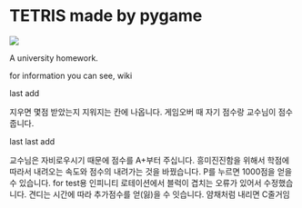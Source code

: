 # TETRIS made by pygame

<img src = https://github.com/hajinhoe/pygame/blob/master/wiki/game.png>

A university homework.

for information you can see, wiki

last add

지우면 몇점 받았는지 지워지는 칸에 나옵니다.
게임오버 때 자기 점수랑 교수님이 점수 줍니다.

last last add

교수님은 자비로우시기 때문에 점수를 A+부터 주십니다.
흥미진진함을 위해서 학점에 따라서 내려오는 속도와 점수의 내려가는 것을 바꿨습니다.
P를 누르면 1000점을 얻을 수 있습니다. for test용
인피니티 로테이션에서 블럭이 겹치는 오류가 있어서 수정했습니다.
견디는 시간에 따라 추가점수를 얻(잃)을 수 잇습니다. 얌채처럼 내리면 C줄거임